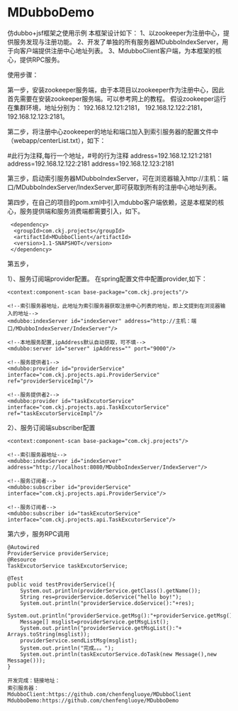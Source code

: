 # MDubboDemo
仿dubbo+jsf框架之使用示例
本框架设计如下：
1、以zookeeper为注册中心，提供服务发现与注册功能。
2、开发了单独的所有服务器MDubboIndexServer，用于向客户端提供注册中心地址列表。
3、MdubboClient客户端，为本框架的核心，提供RPC服务。

使用步骤：

第一步，安装zookeeper服务端，由于本项目以zookeeper作为注册中心，因此首先需要在安装zookeeper服务端。可以参考网上的教程。
假设zookeeper运行在集群环境，地址分别为：
192.168.12.121:2181，
192.168.12.122:2181，
192.168.12.123:2181。

第二步，将注册中心zookeeper的地址和端口加入到索引服务器的配置文件中（webapp/centerList.txt），如下：

#此行为注释,每行一个地址，#号的行为注释
address=192.168.12.121:2181
address=192.168.12.122:2181
address=192.168.12.123:2181

第三步，启动索引服务器MDubboIndexServer，可在浏览器输入http://主机：端口/MDubboIndexServer/IndexServer,即可获取到所有的注册中心地址列表。

第四步，在自己的项目的pom.xml中引入mdubbo客户端依赖，这是本框架的核心，服务提供端和服务消费端都需要引入，如下。

     <dependency>
      <groupId>com.ckj.projects</groupId>
      <artifactId>MDubboClient</artifactId>
      <version>1.1-SNAPSHOT</version>
     </dependency>
     
第五步，

1）、服务订阅端provider配置。
在spring配置文件中配置provider,如下：

<?xml version="1.0" encoding="UTF-8"?>
<beans xmlns="http://www.springframework.org/schema/beans"
       xmlns:xsi="http://www.w3.org/2001/XMLSchema-instance"
       xmlns:mdubbo="http://ckj.mdubbo.com/MDubbo/schema/mdubbo" xmlns:context="http://www.springframework.org/schema/context"
       xsi:schemaLocation="http://www.springframework.org/schema/beans http://www.springframework.org/schema/beans/spring-beans.xsd
       http://www.springframework.org/schema/context http://www.springframework.org/schema/context/spring-context.xsd
       http://ckj.mdubbo.com/MDubbo/schema/mdubbo http://ckj.mdubbo.com/MDubbo/schema/mdubbo/mdubbo.xsd">

    <context:component-scan base-package="com.ckj.projects"/>
    
    <!--索引服务器地址，此地址为索引服务器获取注册中心列表的地址，即上文提到在浏览器输入的地址-->
    <mdubbo:indexServer id="indexServer" address="http://主机：端口/MDubboIndexServer/IndexServer"/>
    
    <!--本地服务配置,ipAddress默认自动获取，可不填-->
    <mdubbo:server id="server" ipAddress="" port="9000"/>
    
    <!--服务提供者1-->
    <mdubbo:provider id="providerService" interface="com.ckj.projects.api.ProviderService" ref="providerServiceImpl"/>
    
    <!--服务提供者2-->
    <mdubbo:provider id="taskExcutorService" interface="com.ckj.projects.api.TaskExcutorService" ref="taskExcutorServiceImpl"/>
</beans>

2）、服务订阅端subscriber配置
<?xml version="1.0" encoding="UTF-8"?>
<beans xmlns="http://www.springframework.org/schema/beans"
       xmlns:xsi="http://www.w3.org/2001/XMLSchema-instance"
       xmlns:mdubbo="http://ckj.mdubbo.com/MDubbo/schema/mdubbo" xmlns:context="http://www.springframework.org/schema/context"
       xsi:schemaLocation="http://www.springframework.org/schema/beans http://www.springframework.org/schema/beans/spring-beans.xsd
       http://www.springframework.org/schema/context http://www.springframework.org/schema/context/spring-context.xsd
       http://ckj.mdubbo.com/MDubbo/schema/mdubbo http://ckj.mdubbo.com/MDubbo/schema/mdubbo/mdubbo.xsd">

    <context:component-scan base-package="com.ckj.projects"/>

    <!--索引服务器地址-->
    <mdubbo:indexServer id="indexServer" address="http://localhost:8080/MDubboIndexServer/IndexServer"/>

    <!--服务订阅者-->
    <mdubbo:subscriber id="providerService" interface="com.ckj.projects.api.ProviderService"/>

    <!--服务订阅者-->
    <mdubbo:subscriber id="taskExcutorService" interface="com.ckj.projects.api.TaskExcutorService"/>

</beans>

第六步，服务RPC调用

    @Autowired
    ProviderService providerService;
    @Resource
    TaskExcutorService taskExcutorService;

    @Test
    public void testProviderService(){
        System.out.println(providerService.getClass().getName());
        String res=providerService.doService("hello boy!");
        System.out.println("providerService.doService():"+res);
        System.out.println("providerService.getMsg():"+providerService.getMsg());
        Message[] msglist=providerService.getMsgList();
        System.out.println("providerService.getMsgList():"+ Arrays.toString(msglist));
        providerService.sendListMsg(msglist);
        System.out.println("完成。。。");
        System.out.println(taskExcutorService.doTask(new Message(),new Message()));
    }
    
    开发完成：链接地址：
    索引服务器：
    MdubboClient:https://github.com/chenfengluoye/MDubboClient
    MdubboDemo:https://github.com/chenfengluoye/MDubboDemo

   
